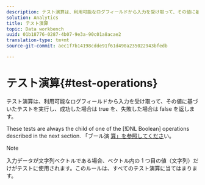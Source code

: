 ```yaml
---
description: テスト演算は、利用可能なログフィールドから入力を受け取って、その値に基づいたテストを実行し、成功した場合は true を、失敗した場合は false を返します。
solution: Analytics
title: テスト演算
topic: Data workbench
uuid: 01b18776-0287-4b07-9e3a-90c01a8acae2
translation-type: tm+mt
source-git-commit: aec1f7b14198cdde91f61d490a235022943bfedb

---
```



# テスト演算{#test-operations}

テスト演算は、利用可能なログフィールドから入力を受け取って、その値に基づいたテストを実行し、成功した場合は true を、失敗した場合は false を返します。

These tests are always the child of one of the [!DNL Boolean] operations described in the next section. 「ブール演 [算」を参照してくださ](../../../../home/c-dataset-const-proc/c-conditions/c-test-ops/c-boolean-ops.md#concept-9bee5fb907bb4e37871096aaf48b1baf)い。

>[!NOTE]
>
>入力データが文字列ベクトルである場合、ベクトル内の 1 つ目の値（文字列）だけがテストに使用されます。このルールは、すべてのテスト演算に当てはまります。

